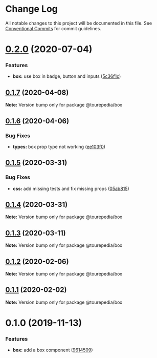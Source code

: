 # Change Log

All notable changes to this project will be documented in this file.
See [Conventional Commits](https://conventionalcommits.org) for commit guidelines.

# [0.2.0](https://github.com/tourepedia/tp-ui/compare/@tourepedia/box@0.1.7...@tourepedia/box@0.2.0) (2020-07-04)


### Features

* **box:** use box in badge, button and inputs ([5c36f1c](https://github.com/tourepedia/tp-ui/commit/5c36f1c))





## [0.1.7](https://github.com/tourepedia/tp-ui/compare/@tourepedia/box@0.1.6...@tourepedia/box@0.1.7) (2020-04-08)

**Note:** Version bump only for package @tourepedia/box





## [0.1.6](https://github.com/tourepedia/tp-ui/compare/@tourepedia/box@0.1.5...@tourepedia/box@0.1.6) (2020-04-06)


### Bug Fixes

* **types:** box prop type not working ([ee103f0](https://github.com/tourepedia/tp-ui/commit/ee103f0))





## [0.1.5](https://github.com/tourepedia/tp-ui/compare/@tourepedia/box@0.1.4...@tourepedia/box@0.1.5) (2020-03-31)


### Bug Fixes

* **css:** add missing tests and fix missing props ([05ab815](https://github.com/tourepedia/tp-ui/commit/05ab815))





## [0.1.4](https://github.com/tourepedia/tp-ui/compare/@tourepedia/box@0.1.3...@tourepedia/box@0.1.4) (2020-03-31)

**Note:** Version bump only for package @tourepedia/box





## [0.1.3](https://github.com/tourepedia/tp-ui/compare/@tourepedia/box@0.1.2...@tourepedia/box@0.1.3) (2020-03-11)

**Note:** Version bump only for package @tourepedia/box





## [0.1.2](https://github.com/tourepedia/tp-ui/compare/@tourepedia/box@0.1.1...@tourepedia/box@0.1.2) (2020-02-06)

**Note:** Version bump only for package @tourepedia/box





## [0.1.1](https://github.com/tourepedia/tp-ui/compare/@tourepedia/box@0.1.0...@tourepedia/box@0.1.1) (2020-02-02)

**Note:** Version bump only for package @tourepedia/box





# 0.1.0 (2019-11-13)


### Features

* **box:** add a box component ([9614509](https://github.com/tourepedia/tp-ui/commit/9614509))

